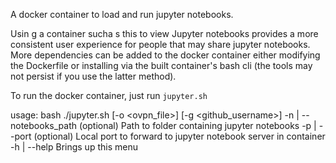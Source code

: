 A docker container to load and run jupyter notebooks. 

Usin g a container sucha s this to view Jupyter notebooks provides a more consistent user experience for people that may share jupyter notebooks.
More dependencies can be added to the docker container either modifying the Dockerfile or installing via the built container's bash cli  (the tools may not persist if you use the latter method).

To run the docker container, just run `jupyter.sh`

usage: bash ./jupyter.sh [-o <ovpn_file>] [-g <github_username>]
-n    | --notebooks_path         (optional)      Path to folder containing jupyter notebooks
-p    | --port                   (optional)      Local port to forward to jupyter notebook server in container
-h    | --help                            Brings up this menu

